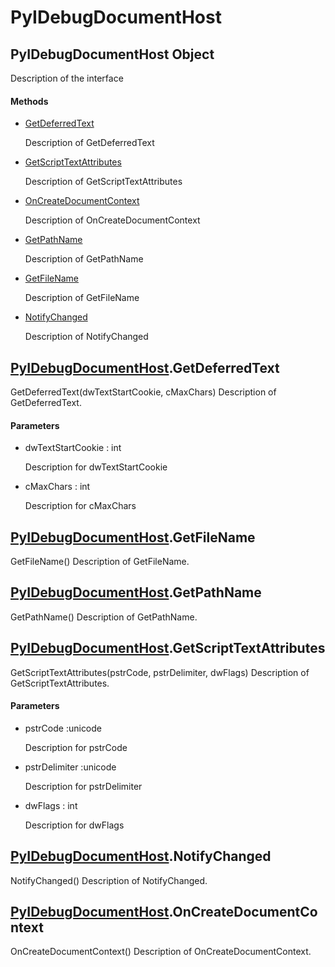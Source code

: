 # PyIDebugDocumentHost

## PyIDebugDocumentHost Object



Description of the interface

#### Methods


  - [GetDeferredText](PyIDebugDocumentHost.md#pyidebugdocumenthostgetdeferredtext)

    Description of GetDeferredText&nbsp;

  - [GetScriptTextAttributes](PyIDebugDocumentHost.md#pyidebugdocumenthostgetscripttextattributes)

    Description of GetScriptTextAttributes&nbsp;

  - [OnCreateDocumentContext](PyIDebugDocumentHost.md#pyidebugdocumenthostoncreatedocumentcontext)

    Description of OnCreateDocumentContext&nbsp;

  - [GetPathName](PyIDebugDocumentHost.md#pyidebugdocumenthostgetpathname)

    Description of GetPathName&nbsp;

  - [GetFileName](PyIDebugDocumentHost.md#pyidebugdocumenthostgetfilename)

    Description of GetFileName&nbsp;

  - [NotifyChanged](PyIDebugDocumentHost.md#pyidebugdocumenthostnotifychanged)

    Description of NotifyChanged&nbsp;

## [PyIDebugDocumentHost](#pyidebugdocumenthost)\.GetDeferredText

GetDeferredText\(dwTextStartCookie, cMaxChars\)
Description of GetDeferredText\.

#### Parameters


  - dwTextStartCookie : int

    Description for dwTextStartCookie

  - cMaxChars : int

    Description for cMaxChars

## [PyIDebugDocumentHost](#pyidebugdocumenthost)\.GetFileName

GetFileName\(\)
Description of GetFileName\.

## [PyIDebugDocumentHost](#pyidebugdocumenthost)\.GetPathName

GetPathName\(\)
Description of GetPathName\.

## [PyIDebugDocumentHost](#pyidebugdocumenthost)\.GetScriptTextAttributes

GetScriptTextAttributes\(pstrCode, pstrDelimiter, dwFlags\)
Description of GetScriptTextAttributes\.

#### Parameters


  - pstrCode :unicode

    Description for pstrCode

  - pstrDelimiter :unicode

    Description for pstrDelimiter

  - dwFlags : int

    Description for dwFlags

## [PyIDebugDocumentHost](#pyidebugdocumenthost)\.NotifyChanged

NotifyChanged\(\)
Description of NotifyChanged\.

## [PyIDebugDocumentHost](#pyidebugdocumenthost)\.OnCreateDocumentContext

OnCreateDocumentContext\(\)
Description of OnCreateDocumentContext\.